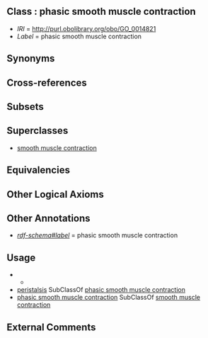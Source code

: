 
## Class : phasic smooth muscle contraction

 * *IRI* = http://purl.obolibrary.org/obo/GO_0014821
 * *Label* = phasic smooth muscle contraction

## Synonyms


## Cross-references


## Subsets


## Superclasses

 * [smooth muscle contraction](../../GO/39/GO_0006939.md)

## Equivalencies


## Other Logical Axioms


## Other Annotations

 * *[rdf-schema#label](../../el/rdf-schema#label.md)* = phasic smooth muscle contraction

## Usage

 * -
 * [peristalsis](../../GO/32/GO_0030432.md) SubClassOf [phasic smooth muscle contraction](../../GO/21/GO_0014821.md)
 * [phasic smooth muscle contraction](../../GO/21/GO_0014821.md) SubClassOf [smooth muscle contraction](../../GO/39/GO_0006939.md)

## External Comments


